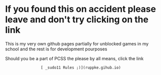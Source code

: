 # If you found this on accident please leave and don't try clicking on the link
This is my very own github pages partially for unblocked games in my school and the rest is for development pourposes

Should you be a part of PCSS the please by all means, click the link

                    [ _sudo11 Rules ;)](ruppke.gihub.io)
